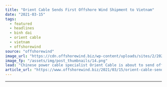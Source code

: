 ```yaml
---
title: "Orient Cable Sends First Offshore Wind Shipment to Vietnam"
date: "2021-03-15"
tags: 
  - featured
  - headlines
  - binh dai
  - orient cable
  - vietnam
  - offshorewind
source: "offshorewind"
image_url: "https://cdn.offshorewind.biz/wp-content/uploads/sites/2/2021/03/15092003/Orient-Cable-Sends-First-Offshore-Wind-Shipment-to-Vietnam.png"
image_fp: "/assets/img/post_thumbnails/14.png"
lead: "Chinese power cable specialist Orient Cable is about to send off the submarine cables"
article_url: "https://www.offshorewind.biz/2021/03/15/orient-cable-sends-first-offshore-wind-shipment-to-vietnam/"
---
```


---
